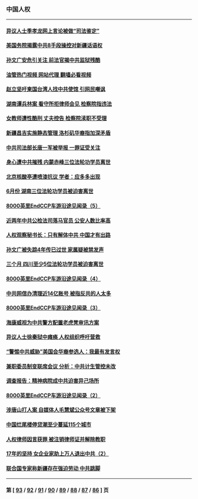 ### 中国人权
---
#### [异议人士季孝龙网上言论被做“司法鉴定”](../../pages/ncid278/n13809434.md?08251645) 
#### [美国务院揭露中共8手段操控对新疆话语权](../../pages/ncid278/n13809373.md?08251645) 
#### [孙文广安危引关注 前法官揭中共监狱残酷](../../pages/ncid278/n13809359.md?08251645) 
#### [油管热门视频 网站代理 翻墙必看视频](http://209.222.30.114:81/youtube.html?08251645)
#### [赵立坚吁柬国台湾人找中共使馆 引网民嘲讽](../../pages/ncid278/n13809349.md?08251645) 
#### [湖南谭兵林案 看守所拒律师会见 检察院指违法](../../pages/ncid278/n13809165.md?08251645) 
#### [女教师遭性酷刑 丈夫控告 检察院渎职不受理](../../pages/ncid278/n13808837.md?08251645) 
#### [新疆昌吉实施静态管理 洛杉矶华裔指加深矛盾](../../pages/ncid278/n13808820.md?08251645) 
#### [中共司法部长唐一军被举报 一罪证受关注](../../pages/ncid278/n13808229.md?08251645) 
#### [身心遭中共摧残 内蒙赤峰三位法轮功学员离世](../../pages/ncid278/n13808436.md?08251645) 
#### [北京核酸亭遭喷漆抗议 学者：应多多出现](../../pages/ncid278/n13808352.md?08251645) 
#### [6月份 湖南三位法轮功学员被迫害离世](../../pages/ncid278/n13807730.md?08251645) 
#### [8000英里EndCCP车游沿途见闻录（5）](../../pages/ncid278/n13807745.md?08251645) 
#### [近两年中共公检法司落马官员 公安人数比率高](../../pages/ncid278/n13807094.md?08251645) 
#### [人权观察秘书长：只有解体中共 中国才有出路](../../pages/ncid278/n13807770.md?08251645) 
#### [孙文广被失踪4年传已过世 家属疑被禁发声](../../pages/ncid278/n13807343.md?08251645) 
#### [三个月 四川至少5位法轮功学员被迫害离世](../../pages/ncid278/n13807221.md?08251645) 
#### [8000英里EndCCP车游沿途见闻录（4）](../../pages/ncid278/n13805546.md?08251645) 
#### [中共网信办清理近14亿账号 被指反共的人太多](../../pages/ncid278/n13806772.md?08251645) 
#### [8000英里EndCCP车游沿途见闻录（3）](../../pages/ncid278/n13805468.md?08251645) 
#### [海康威视为中共警方配置老虎凳审讯方案](../../pages/ncid278/n13798469.md?08251645) 
#### [异议人士徐秦狱中瘫痪 人权组织呼吁营救](../../pages/ncid278/n13806665.md?08251645) 
#### [“警惕中共威胁”美国会华裔参选人：我最有发言权](../../pages/ncid278/n13806422.md?08251645) 
#### [兼职委员制变联席会议 分析：中共计生管控未改](../../pages/ncid278/n13806395.md?08251645) 
#### [调查报告：精神病院成中共迫害异己场所](../../pages/ncid278/n13806163.md?08251645) 
#### [8000英里EndCCP车游沿途见闻录（2）](../../pages/ncid278/n13805436.md?08251645) 
#### [涉唐山打人案 自媒体人毛慧斌公众号文章被下架](../../pages/ncid278/n13806105.md?08251645) 
#### [中国烂尾楼停贷潮至少蔓延115个城市](../../pages/ncid278/n13805842.md?08251645) 
#### [人权律师因言获罪 被注销律师证并解除教职](../../pages/ncid278/n13805685.md?08251645) 
#### [17年的坚持 女企业家助上万人退出中共（2）](../../pages/ncid278/n13804755.md?08251645) 
#### [联合国专家称新疆存在强迫劳动 中共跳脚](../../pages/ncid278/n13805421.md?08251645) 

---
#### 第 [ [93](./93.md?08251645) / [92](./92.md?08251645) / [91](./91.md?08251645) / [90](./90.md?08251645) / [89](./89.md?08251645) / [88](./88.md?08251645) / [87](./87.md?08251645) / [86](./86.md?08251645) ] 页
